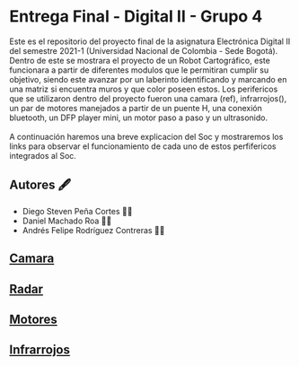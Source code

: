 # Entrega Final - Digital II - Grupo 4
Este es el repositorio del proyecto final de la asignatura Electrónica Digital II del semestre 2021-1 (Universidad Nacional de Colombia - Sede Bogotá). Dentro de este se mostrara el proyecto de un Robot Cartográfico, este funcionara a partir de diferentes modulos que le permitiran cumplir su objetivo, siendo este avanzar por un laberinto identificando y marcando en una matriz si encuentra muros y que color poseen estos. Los perifericos que se utilizaron dentro del proyecto fueron una camara (ref), infrarrojos(), un par de motores manejados a partir de un puente H, una conexión bluetooth, un DFP player mini, un motor paso a paso y un ultrasonido.
<br>
<br>
A continuación haremos una breve explicacion del Soc y mostraremos los links para observar el funcionamiento de cada uno de estos perfifericos integrados al Soc.

## Autores :fountain_pen:
- Diego Steven Peña Cortes :mechanic:
- Daniel Machado Roa :technologist:
- Andrés Felipe Rodríguez Contreras :office_worker:
 
## [Camara](w07_entrega-_final-grupo14/Camara.md )
## [Radar](w07_entrega-_final-grupo14/Camara.md )
## [Motores](w07_entrega-_final-grupo14/Camara.md )
## [Infrarrojos](w07_entrega-_final-grupo14/Camara.md )

